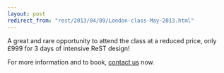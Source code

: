 ```yaml
---
layout: post
redirect_from: "rest/2013/04/09/London-class-May-2013.html"
---
```

A great and rare opportunity to attend the class at a reduced price, only £999 for 3 days of intensive ReST design!

For more information and to book, [contact us](mailto:rest-course@serialseb.com?subject=Practical%20Rest%20London) now.

